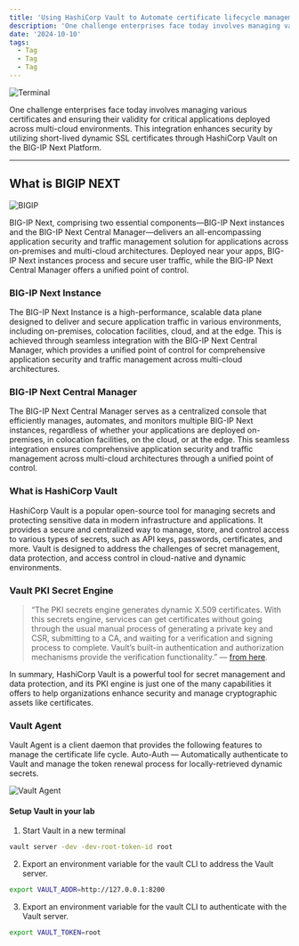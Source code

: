 ```yaml
---
title: 'Using HashiCorp Vault to Automate certificate lifecycle management F5 BIGIP NEXT Central Manager'
description: 'One challenge enterprises face today involves managing various certificates and ensuring their validity for critical applications deployed across multi-cloud environments.'
date: '2024-10-10'
tags:
  - Tag
  - Tag
  - Tag
---
```


![Terminal](../posts/using-hashicorp-vault/terminal.png)

One challenge enterprises face today involves managing various certificates and ensuring their validity for critical applications deployed across multi-cloud environments. This integration enhances security by utilizing short-lived dynamic SSL certificates through HashiCorp Vault on the BIG-IP Next Platform.

---

## What is BIGIP NEXT

![BIGIP](../posts/using-hashicorp-vault/bigip-next.jpg)

BIG-IP Next, comprising two essential components—BIG-IP Next instances and the BIG-IP Next Central Manager—delivers an all-encompassing application security and traffic management solution for applications across on-premises and multi-cloud architectures. Deployed near your apps, BIG-IP Next instances process and secure user traffic, while the BIG-IP Next Central Manager offers a unified point of control.

### BIG-IP Next Instance

The BIG-IP Next Instance is a high-performance, scalable data plane designed to deliver and secure application traffic in various environments, including on-premises, colocation facilities, cloud, and at the edge. This is achieved through seamless integration with the BIG-IP Next Central Manager, which provides a unified point of control for comprehensive application security and traffic management across multi-cloud architectures.

### BIG-IP Next Central Manager

The BIG-IP Next Central Manager serves as a centralized console that efficiently manages, automates, and monitors multiple BIG-IP Next instances, regardless of whether your applications are deployed on-premises, in colocation facilities, on the cloud, or at the edge. This seamless integration ensures comprehensive application security and traffic management across multi-cloud architectures through a unified point of control.

### What is HashiCorp Vault

HashiCorp Vault is a popular open-source tool for managing secrets and protecting sensitive data in modern infrastructure and applications. It provides a secure and centralized way to manage, store, and control access to various types of secrets, such as API keys, passwords, certificates, and more. Vault is designed to address the challenges of secret management, data protection, and access control in cloud-native and dynamic environments.

### Vault PKI Secret Engine

> “The PKI secrets engine generates dynamic X.509 certificates. With this secrets engine, services can get certificates without going through the usual manual process of generating a private key and CSR, submitting to a CA, and waiting for a verification and signing process to complete. Vault’s built-in authentication and authorization mechanisms provide the verification functionality.” — [from here](https://developer.hashicorp.com/vault/docs/secrets/pki).

In summary, HashiCorp Vault is a powerful tool for secret management and data protection, and its PKI engine is just one of the many capabilities it offers to help organizations enhance security and manage cryptographic assets like certificates.

### Vault Agent

Vault Agent is a client daemon that provides the following features to manage the certificate life cycle. Auto-Auth — Automatically authenticate to Vault and manage the token renewal process for locally-retrieved dynamic secrets.

![Vault Agent](../posts/using-hashicorp-vault/vault-agent.jpg)

#### Setup Vault in your lab

1. Start Vault in a new terminal

```bash
vault server -dev -dev-root-token-id root

```

2. Export an environment variable for the vault CLI to address the Vault server.

```bash
export VAULT_ADDR=http://127.0.0.1:8200

```

3. Export an environment variable for the vault CLI to authenticate with the Vault server.

```bash
export VAULT_TOKEN=root
```
